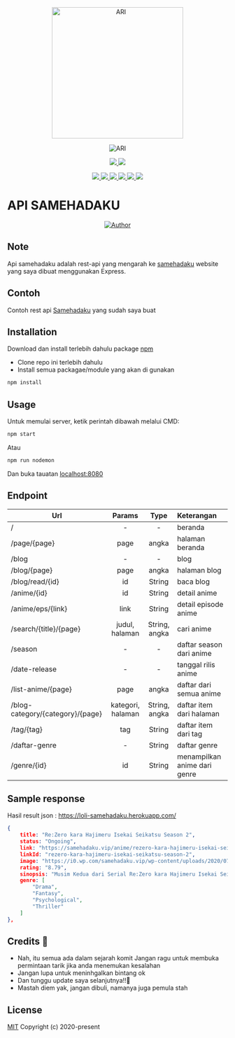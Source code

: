 <div align="center">
<img src="https://telegra.ph/file/3b6aa5e41e8cb0ea51574.jpg" alt="ARI" width="300" />

![ARI](https://socialify.git.ci/LoliKillers/api-samehadaku/image?description=1&font=Source%20Code%20Pro&forks=1&language=1&owner=1&pattern=Floating%20Cogs&stargazers=1&theme=Dark) <br>

<p align="center">
<a href="https://wa.me/6285852203076" alt="Whatsapp!"> <img src="https://aleen42.github.io/badges/src/whatsapp.svg" /> </a>
<a href="https://github.com/LoliKillers/api-samehadaku/graphs/commit-activity" alt="Maintenance"> <img src="https://img.shields.io/badge/Maintained%3F-yes-green.svg" /> </a>
</p>
<p align="center">
<a href="https://github.com/LoliKillers/api-samehadaku" alt="GitHub closed issues"> <img src="https://img.shields.io/github/issues-closed-raw/LoliKillers/api-samehadaku?style=flat&logo=github&color=success" /> </a>
<a href="https://github.com/LoliKillers/api-samehadaku" alt="GitHub commit activity"> <img src="https://img.shields.io/github/commit-activity/m/LoliKillers/api-samehadaku" /> </a>
<a href="https://github.com/LoliKillers/api-samehadaku/graphs/contributors" alt="GitHub contributors"> <img src="https://img.shields.io/github/contributors/LoliKillers/api-samehadaku?style=flat&logo=github" /> </a>
<a href="https://github.com/LoliKillers/api-samehadaku/network/members" alt="GitHub forks"> <img src="https://img.shields.io/github/forks/LoliKillers/api-samehadaku?label=Forks&logo=github" /> </a>
<a href="https://github.com/LoliKillers/api-samehadaku" alt="GitHub closed pull requests"> <img src="https://img.shields.io/github/issues-pr-closed-raw/LoliKillers/api-samehadaku?color=success" /> </a>
<a href="https://github.com/LoliKillers/api-samehadaku" alt="GitHub issues"> <img src="https://img.shields.io/github/issues-raw/LoliKillers/api-samehadaku?style=flat&logo=github&color=yellow" /> </a>
</p>
</div>

# API SAMEHADAKU

>
>
>
</div>
<p align="center">
  <a href="https://github.com/LoliKillers"><img title="Author" src="https://img.shields.io/badge/Author-Loli Killers-red.svg?style=for-the-badge&logo=github" /></a>
  <h4 align="center">
</h4>
</p>

## Note
Api samehadaku adalah rest-api yang mengarah ke [samehadaku](https://samehadaku.vip) website yang saya dibuat menggunakan Express.

## Contoh
Contoh rest api [Samehadaku](https://loli-samehadaku.herokuapp.com/) yang sudah saya buat

## Installation

Download dan install terlebih dahulu package [npm](https://npmjs.com/)

* Clone repo ini terlebih dahulu
* Install semua packagae/module yang akan di gunakan
```bash
npm install
```

## Usage

Untuk memulai server, ketik perintah dibawah melalui CMD:
```bash
npm start
```
Atau
```bash
npm run nodemon
```
Dan buka tauatan [localhost:8080](http://localhost:8080/)

## Endpoint

| Url        | Params           | Type | Keterangan |
| ------------- |:-------------:| :-----:|  :-----|
| /      | - | - | beranda  
| /page/{page}    | page     |  angka | halaman beranda |
| /blog   | -     |  - | blog |
| /blog/{page}   | page     |  angka | halaman blog |
| /blog/read/{id}   | id     |  String | baca blog |
| /anime/{id}   | id     |  String | detail anime |
| /anime/eps/{link}   | link     |  String | detail episode anime |
| /search/{title}/{page}   | judul, halaman     |  String, angka | cari anime |
| /season | -     |  - | daftar season dari anime |
| /date-release | -     |  - | tanggal rilis anime |
| /list-anime/{page} | page     |  angka | daftar dari semua anime |
| /blog-category/{category}/{page} | kategori, halaman     |  String, angka | daftar item dari halaman |
| /tag/{tag} | tag   |  String | daftar item dari tag |
| /daftar-genre | -   |  String | daftar genre|
| /genre/{id} | id   |  String | menampilkan anime dari genre |


## Sample response

Hasil result json : https://loli-samehadaku.herokuapp.com/
```json
{
    title: "Re:Zero kara Hajimeru Isekai Seikatsu Season 2",
    status: "Ongoing",
    link: "https://samehadaku.vip/anime/rezero-kara-hajimeru-isekai-seikatsu-season-2/",
    linkId: "rezero-kara-hajimeru-isekai-seikatsu-season-2",
    image: "https://i0.wp.com/samehadaku.vip/wp-content/uploads/2020/07/108005.jpg?quality=90&resize=150,210",
    rating: "8.79",
    sinopsis: "Musim Kedua dari Serial Re:Zero kara Hajimeru Isekai Seikatsu.",
    genre: [
        "Drama",
        "Fantasy",
        "Psychological",
        "Thriller"
    ]
},
```

## Credits 📍
* Nah, itu semua ada dalam sejarah komit
Jangan ragu untuk membuka permintaan tarik jika anda menemukan kesalahan
* Jangan lupa untuk meninhgalkan bintang ok
* Dan tunggu update saya selanjutnya!!👣
* Mastah diem yak, jangan dibuli, namanya juga pemula stah


## License
[MIT](https://choosealicense.com/licenses/mit/)
Copyright (c) 2020-present
